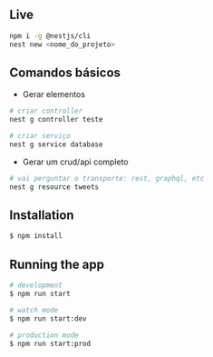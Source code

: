 ## Live

```zsh
npm i -g @nestjs/cli
nest new <nome_do_projeto>
```

## Comandos básicos

* Gerar elementos
```zsh
# criar controller
nest g controller teste

# criar serviço
nest g service database
```

* Gerar um crud/api completo
```zsh
# vai perguntar o transporte: rest, graphql, etc
nest g resource tweets
```

## Installation

```bash
$ npm install
```

## Running the app

```bash
# development
$ npm run start

# watch mode
$ npm run start:dev

# production mode
$ npm run start:prod
```
